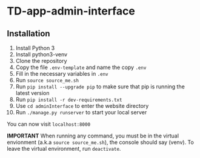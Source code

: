 # TD-app-admin-interface

## Installation
1. Install Python 3
2. Install python3-venv
3. Clone the repository
4. Copy the file `.env-template` and name the copy `.env`
5. Fill in the necessary variables in `.env`
6. Run `source source_me.sh`
7. Run `pip install --upgrade pip` to make sure that pip is running the latest version
8. Run `pip install -r dev-requirements.txt`
9. Use `cd adminInterface` to enter the website directory
10. Run `./manage.py runserver` to start your local server

You can now visit `localhost:8000`

**IMPORTANT** When running any command, you must be in the virtual envionment (a.k.a `source source_me.sh`), the console should say (venv). To leave the virtual environment, run `deactivate`.